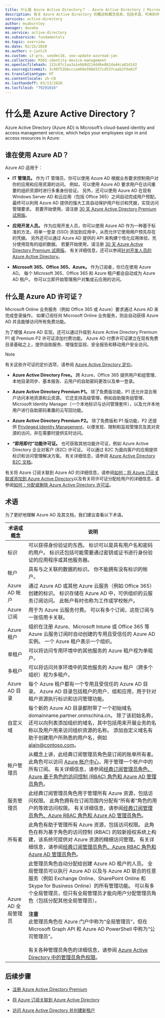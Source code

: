 ```yaml
---
title: 什么是 Azure Active Directory？ - Azure Active Directory | Microsoft Docs
description: 有关 Azure Active Directory 的概述和概念信息，包括术语、可用的许可证、相关功能的列表及其详细信息链接。
services: active-directory
author: msaburnley
manager: daveba
ms.service: active-directory
ms.subservice: fundamentals
ms.topic: overview
ms.date: 02/25/2020
ms.author: v-junlch
ms.custom: it-pro, seodec18, seo-update-azuread-jan
ms.collection: M365-identity-device-management
ms.openlocfilehash: 133c07c1aa3a1ebb8d214dd6e862da44ca81d142
ms.sourcegitcommit: 3c98f52b6ccca469e598d327cd537caab2fde83f
ms.translationtype: HT
ms.contentlocale: zh-CN
ms.lasthandoff: 03/13/2020
ms.locfileid: "79291016"
---
```

# <a name="what-is-azure-active-directory"></a>什么是 Azure Active Directory？

Azure Active Directory (Azure AD) is Microsoft’s cloud-based identity and access management service, which helps your employees sign in and access resources in Azure:

## <a name="who-uses-azure-ad"></a>谁在使用 Azure AD？

Azure AD 适用于：

- **IT 管理员。** 作为 IT 管理员，你可以使用 Azure AD 根据业务要求控制用户对你的应用和应用资源的访问。 例如，可以使用 Azure AD 要求用户在访问重要的组织资源时进行多重身份验证。 另外，还可以使用 Azure AD 在现有 Windows Server AD 和云应用（包括 Office 365）之间自动完成用户预配。 最终可以利用 Azure AD 提供的强大工具自动保护用户标识和凭据，实现访问管理要求。 若要开始使用，请注册 [30 天 Azure Active Directory Premium 试用版](/active-directory/)。

- **应用开发人员。** 作为应用开发人员，你可以使用 Azure AD 作为一种基于标准的方法，将单一登录 (SSO) 添加到应用中，从而允许它使用用户预先存在的凭据。 另外还可以通过 Azure AD 提供的 API 来构建个性化应用体验，充分使用现有的组织数据。 若要开始使用，请注册 [30 天 Azure Active Directory Premium 试用版](/active-directory/)。 有关详细信息，还可以参阅[针对开发人员的 Azure Active Directory](../develop/index.yml)。

- **Microsoft 365、Office 365、Azure。** 作为订阅者，你已在使用 Azure AD。 每个 Microsoft 365、Office 365 和 Azure 租户都会自动成为 Azure AD 租户。 你可以立即开始管理用户对集成云应用的访问。

## <a name="what-are-the-azure-ad-licenses"></a>什么是 Azure AD 许可证？

Microsoft Online 业务服务（例如 Office 365 或 Azure）要求通过 Azure AD 来完成登录操作。 如果订阅任何 Microsoft Online 业务服务，则会自动获得 Azure AD 并且能够访问所有免费功能。

为了增强 Azure AD 实现，还可以通过升级到 Azure Active Directory Premium P1 或 Premium P2 许可证添加付费功能。 Azure AD 付费许可证建立在现有免费目录基础之上，提供自助服务、增强型监视、安全报告和移动用户安全访问。

>[!Note]
>有关这些许可证的定价选项，请参阅 [Azure Active Directory 定价](https://www.azure.cn/pricing/details/active-directory/)。
>

- **Azure Active Directory Free。** 跨 Azure、Office 365 提供用户和组管理、本地目录同步、基本报告、云用户的自助密码更改以及单一登录。

- **Azure Active Directory Premium P1。** 除了免费版功能，P1 还允许混合用户访问本地资源和云资源。 它还支持高级管理，例如自助服务组管理、Microsoft Identity Manager（一个本地标识与访问管理套件），以及允许本地用户进行自助密码重置的云写回功能。

- **Azure Active Directory Premium P2。** 除了免费版和 P1 版功能，P2 还提供 [Privileged Identity Management](../privileged-identity-management/pim-getting-started.md)，以便发现、限制和监视管理员及其对资源的访问，并在需要时提供实时访问。

- **“即用即付”功能许可证。** 也可获取其他功能许可证，例如 Azure Active Directory 企业对客户 (B2C) 许可证。 可以通过 B2C 为面向客户的应用提供标识和访问管理解决方案。 有关详细信息，请参阅 [Azure Active Directory B2C 文档](../../active-directory-b2c/index.yml)。

有关将 Azure 订阅关联到 Azure AD 的详细信息，请参阅[如何：将 Azure 订阅关联或添加到 Azure Active Directory](active-directory-how-subscriptions-associated-directory.md)以及有关将许可证分配给用户的详细信息，请参阅[如何：分配或删除 Azure Active Directory 许可证](license-users-groups.md)。

## <a name="terminology"></a>术语

为了更好地理解 Azure AD 及其文档，我们建议查看以下术语。

|术语或概念|说明|
|---------------|-----------|
|标识| 可以获得身份验证的东西。 标识可以是具有用户名和密码的用户。 标识还包括可能需要通过密钥或证书进行身份验证的应用程序或其他服务器。|
|帐户| 具有与之关联的数据的标识。 你不能拥有没有标识的帐户。|
|Azure AD 帐户| 通过 Azure AD 或其他 Azure 云服务（例如 Office 365）创建的标识。 标识存储在 Azure AD 中，可供组织的云服务订阅访问。 此帐户有时也称为工作或学校帐户。|
|Azure 订阅| 用于为 Azure 云服务付费。 可以有多个订阅，这些订阅与一张信用卡关联。|
|Azure 租户| 组织在注册 Azure、Microsoft Intune 或 Office 365 等 Azure 云服务订阅时自动创建的专用且受信任的 Azure AD 实例。 一个 Azure 租户表示一个组织。|
|单租户| 可以将访问专用环境中的其他服务的 Azure 租户视为单租户。|
|多租户| 可以将访问共享环境中的其他服务的 Azure 租户（跨多个组织）视为多租户。|
|Azure AD 目录|每个 Azure 租户都有一个专用且受信任的 Azure AD 目录。 Azure AD 目录包括租户的用户、组和应用，用于针对租户资源执行标识和访问管理功能。|
|自定义域|每个新的 Azure AD 目录都附带了一个初始域名 domainname.partner.onmschina.cn。 除了该初始名称，还可以向列表添加组织的域名，其中包括用来开展业务的名称以及用户用来访问组织资源的名称。 添加自定义域名有助于创建用户所熟悉的用户名，例如 alain@contoso.com。|
|帐户管理员|从概念上讲，此经典订阅管理员角色是订阅的账单所有者。 此角色可以访问 [Azure 帐户中心](https://account.windowsazure.cn/Subscriptions)，用于管理一个帐户中的所有订阅。 有关详细信息，请参阅[经典订阅管理员角色、Azure 基于角色的访问控制 (RBAC) 角色和 Azure AD 管理员角色](../../role-based-access-control/rbac-and-directory-admin-roles.md)。|
|服务管理员|此经典订阅管理员角色用于管理所有 Azure 资源，包括访问权限。 此角色拥有在订阅范围内分配有“所有者”角色的用户的等效访问权限。 有关详细信息，请参阅[经典订阅管理员角色、Azure RBAC 角色和 Azure AD 管理员角色](../../role-based-access-control/rbac-and-directory-admin-roles.md)。|
|所有者|此角色有助于管理所有 Azure 资源，包括访问权限。 此角色在称为基于角色的访问控制 (RBAC) 的较新授权系统上构建，该系统可提供对 Azure 资源的精细访问管理。 有关详细信息，请参阅[经典订阅管理员角色、Azure RBAC 角色和 Azure AD 管理员角色](../../role-based-access-control/rbac-and-directory-admin-roles.md)。|
|Azure AD 全局管理员|此管理员角色自动分配给创建 Azure AD 租户的人员。 全局管理员可以执行 Azure AD 以及与 Azure AD 联合的任意服务（例如 Exchange Online、SharePoint Online 和 Skype for Business Online）的所有管理功能。 可以有多个全局管理员，但只有全局管理员才能向用户分配管理员角色（包括分配其他全局管理员）。<br><br>**注意**<br>此管理员角色在 Azure 门户中称为“全局管理员”，但在 Microsoft Graph API 和 Azure AD PowerShell 中称为“公司管理员”。 <br><br>有关各种管理员角色的详细信息，请参阅 [Azure Active Directory 中的管理员角色权限](../users-groups-roles/directory-assign-admin-roles.md)。|

## <a name="next-steps"></a>后续步骤

- [注册 Azure Active Directory Premium](active-directory-get-started-premium.md)

- [将 Azure 订阅关联到 Azure Active Directory](active-directory-how-subscriptions-associated-directory.md)

- [访问 Azure Active Directory 并创建新租户](active-directory-access-create-new-tenant.md)

<!-- Update_Description: wording update -->